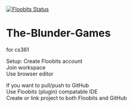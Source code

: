 [![Floobits Status](https://floobits.com/delta5800/The-Blunder-Games.svg)](https://floobits.com/delta5800/The-Blunder-Games/redirect)
# The-Blunder-Games
for cs361

Setup: 
  Create Floobits account  
  Join workspace  
  Use browser editor  
  
  If you want to pull/push to GitHub  
  Use Floobits (plugin) compatable IDE  
  Create or link project to both Floobits and GitHub  


